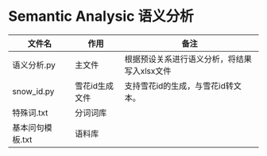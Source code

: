 # Semantic Analysic 语义分析

文件名|作用|备注
---|---|---
语义分析.py | 主文件 | 根据预设关系进行语义分析，将结果写入xlsx文件
snow_id.py | 雪花id生成文件 | 支持雪花id的生成，与雪花id转文本。
特殊词.txt | 分词词库 | 
基本问句模板.txt | 语料库 | 